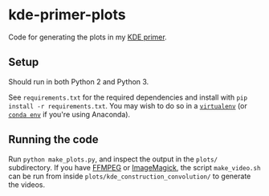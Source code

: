 # kde-primer-plots
Code for generating the plots in my [KDE primer](https://metavee.github.io/blog/technical/2017/11/25/kernel-density-estimation-primer.html).

## Setup

Should run in both Python 2 and Python 3.

See `requirements.txt` for the required dependencies and install with `pip install -r requirements.txt`. You may wish to do so in a [`virtualenv`](https://packaging.python.org/guides/installing-using-pip-and-virtualenv/) (or [`conda env`](https://conda.io/docs/user-guide/tasks/manage-environments.html) if you're using Anaconda).

## Running the code

Run `python make_plots.py`, and inspect the output in the `plots/` subdirectory. If you have [FFMPEG](https://www.ffmpeg.org/) or [ImageMagick](https://www.imagemagick.org/script/index.php), the script `make_video.sh` can be run from inside `plots/kde_construction_convolution/` to generate the videos.
